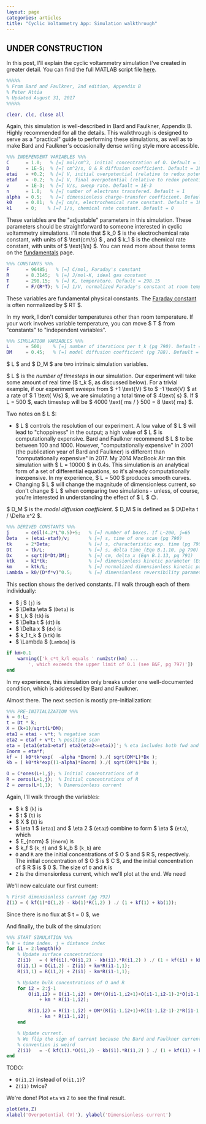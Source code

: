 ```yaml
---
layout: page
categories: articles
title: "Cyclic Voltammetry App: Simulation walkthrough"
---
```


## UNDER CONSTRUCTION

In this post, I'll explain the cyclic voltammetry simulation I've created in
greater detail. You can find the full MATLAB script file
[here](/cyclic_voltammetry_simulation/code.html).

~~~~matlab
%%%%%
% From Bard and Faulkner, 2nd edition, Appendix B
% Peter Attia
% Updated August 31, 2017
%%%%%

clear, clc, close all
~~~~

Again, this simulation is well-described in Bard and Faulkner, Appendix B.
Highly recommended for all the details.
This walkthrough is designed to serve as a "practical" guide to performing these
simulations, as well as to make Bard and Faulkner's
occasionally dense writing style more accessible.

~~~~matlab
%%% INDEPENDENT VARIABLES %%%
C      = 1.0;   % [=] mol/cm^3, initial concentration of O. Default = 1.0
D      = 1E-5;  % [=] cm^2/s, O & R diffusion coefficient. Default = 1E-5
etai   = +0.2;  % [=] V, initial overpotential (relative to redox potential). Default = +0.2
etaf   = -0.2;  % [=] V, final overpotential (relative to redox potential). Default = -0.2
v      = 1E-3;  % [=] V/s, sweep rate. Default = 1E-3
n      = 1.0;   % [=] number of electrons transfered. Default = 1
alpha  = 0.5;   % [=] dimensionless charge-transfer coefficient. Default = 0.5
k0     = 0.01;  % [=] cm/s, electrochemical rate constant. Default = 1E-2
k1     = 0;    % [=] 1/s, chemical rate constant. Default = 0
~~~~

These variables are the "adjustable" parameters in this simulation.
These parameters should be straightforward to someone interested in cyclic
voltammetry simulations. I'll note that $ k_0 $ is the electrochemical rate constant,
with units of $ \text{cm/s} $ , and $ k_1 $ is the chemical rate constant,
with units of $ \text{1/s} $.
You can read more about these terms on the
[fundamentals](/cyclic_voltammetry_simulation/fundamentals.html) page.

~~~~matlab
%%% CONSTANTS %%%
F      = 96485;   % [=] C/mol, Faraday's constant
R      = 8.3145;  % [=] J/mol-K, ideal gas constant
T      = 298.15;  % [=] K, temperature. Default = 298.15
f      = F/(R*T); % [=] 1/V, normalized Faraday's constant at room temperature
~~~~

These variables are fundamental physical constants.
The [Faraday constant](https://en.wikipedia.org/wiki/Faraday_constant)
is often normalized by $ RT $.

In my work, I don't consider temperatures other than room temperature.
If your work involves variable temperature, you can move $ T $ from "constants"
to "independent variables".

~~~~matlab
%%% SIMULATION VARIABLES %%%
L      = 500;    % [=] number of iterations per t_k (pg 790). Default = 500
DM     = 0.45;   % [=] model diffusion coefficient (pg 788). Default = 0.45
~~~~

$ L $ and $ D_M $ are two intrinsic simulation variables.

$ L $ is the *number of timesteps* in our simulation.
Our experiment will take some amount of real time ($ t_k $, as discussed below).
For a trivial example, if our experiment sweeps from $ +1 \text{V} $ to
$ -1 \text{V} $ at a rate of $ 1 \text{ V/s} $, we are simulating a total
time of $ 4\text{ s} $. If $ L = 500 $, each timestep will be
$ 4000 \text{ ms / } 500 = 8 \text{ ms} $.

Two notes on $ L $:
- $ L $ controls the resolution of our experiment. A low value of $ L $ will
  lead to "choppiness" in the output; a high value of $ L $ is computationally
  expensive. Bard and Faulkner recommend $ L $ to be between 100 and 1000.
  However, "computationally expensive" in 2001 (the publication year
  of Bard and Faulkner) is different than "computationally expensive" in 2017.
  My 2014 MacBook Air ran this simulation with $ L = 10000 $ in 0.4s.
  This simulation is an analytical form of a set of differential equations,
  so it's already computationally inexpensive.
  In my experience, $ L = 500 $ produces smooth curves.
- Changing $ L $ will change the magnitude of dimensionless current, so don't
  change $ L $ when comparing two simulations - unless, of course, you're
  interested in understanding the effect of $ L $ 😉.

$ D_M $ is the *model diffusion coefficient*.
$ D_M $ is defined as $ D\Delta t / \Delta x^2 $.

~~~~matlab
%%% DERIVED CONSTANTS %%%
j      = ceil(4.2*L^0.5)+5;   % [=] number of boxes. If L~200, j=65
Deta   = (etai-etaf)/v;       % [=] s, time of one scan (pg 790)
tk     = 2*Deta;              % [=] s, characteristic exp. time (pg 790). In this case, total time of fwd and rev scans
Dt     = tk/L;                % [=] s, delta time (Eqn B.1.10, pg 790)
Dx     = sqrt(D*Dt/DM);       % [=] cm, delta x (Eqn B.1.13, pg 791)
ktk    = k1*tk;               % [=] dimensionless kinetic parameter (Eqn B.3.7, pg 797)
km     = ktk/L;               % [=] normalized dimensionless kinetic parameter (see bottom of pg 797)
Lambda = k0/(D*f*v)^0.5;      % [=] dimensionless reversibility parameter (Eqn 6.4.4, pg. 236-239)
~~~~

This section shows the derived constants. I'll walk through each of them
individually:
- $ j $ (`j`) is
- $ \Delta \eta $ (`Deta`) is
- $ t_k $ (`tk`) is
- $ \Delta t $ (`dt`) is
- $ \Delta x $ (`dx`) is
- $ k_1 t_k $ (`ktk`) is
- $ \Lambda $ (`Lambda`) is

~~~~matlab
if km>0.1
    warning(['k_c*t_k/l equals ' num2str(km) ...
        ', which exceeds the upper limit of 0.1 (see B&F, pg 797)'])
end
~~~~

In my experience, this simulation only breaks under one well-documented condition,
which is addressed by Bard and Faulkner.

Almost there. The next section is mostly pre-initialization:
~~~~matlab
%%% PRE-INITIALIZATION %%%
k = 0:L;
t = Dt * k;
X = (k+1)/sqrt(L*DM);
eta1 = etai - v*t; % negative scan
eta2 = etaf + v*t; % positive scan
eta = [eta1(eta1>etaf) eta2(eta2<=etai)]'; % eta includes both fwd and rev
Enorm = eta*f;
kf = ( k0*tk*exp(  -alpha *Enorm) )./( sqrt(DM*L)*Dx );
kb = ( k0*tk*exp((1-alpha)*Enorm) )./( sqrt(DM*L)*Dx );

O = C*ones(L+1,j); % Initial concentrations of O
R = zeros(L+1,j);  % Initial concentrations of R
Z = zeros(L+1,1);  % Dimensionless current
~~~~

Again, I'll walk through the variables:
- $ k $ (`k`) is
- $ t $ (`t`) is
- $ X $ (`X`) is
- $ \eta 1 $ (`eta1`) and $ \eta 2 $ (`eta2`) combine to form $ \eta $ (`eta`),
  which
- $ E_{norm} $ (`Enorm`) is
- $ k_f $ (`k_f`) and $ k_b $ (`k_b`) are
- `O` and `R` are the initial concentrations of $ O $ and $ R $, respectively.
  The initial concentration of $ O $ is $ C $, and the initial concentration
  of $ R $ is $ 0 $.
  The size of `O` and `R` is
- `Z` is the dimensionless current, which we'll plot at the end.
  We need

We'll now calculate our first current:

~~~~matlab
% First dimensionless current (pg 792)
Z(1) = ( kf(1)*O(1,2) - kb(1)*R(1,2) ) ./ (1 + kf(1) + kb(1));
~~~~
Since there is no flux at $ t = 0 $, we

And finally, the bulk of the simulation:

~~~~matlab
%%% START SIMULATION %%%
% k = time index. j = distance index
for i1 = 2:length(k)
    % Update surface concentrations
    Z(i1)   = ( kf(i1).*O(i1,2) - kb(i1).*R(i1,2) ) ./ (1 + kf(i1) + kb(i1));
    O(i1,1) = O(i1,2) - Z(i1) + km*R(i1-1,1);
    R(i1,1) = R(i1,2) + Z(i1) - km*R(i1-1,1);

    % Update bulk concentrations of O and R
    for i2 = 2:j-1
        O(i1,i2) = O(i1-1,i2) + DM*(O(i1-1,i2+1)+O(i1-1,i2-1)-2*O(i1-1,i2)) ...
            + km * R(i1-1,i2);

        R(i1,i2) = R(i1-1,i2) + DM*(R(i1-1,i2+1)+R(i1-1,i2-1)-2*R(i1-1,i2)) ...
            - km * R(i1-1,i2);
    end

    % Update current.
    % We flip the sign of current because the Bard and Faulkner current
    % convention is weird
    Z(i1)   = -( kf(i1).*O(i1,2) - kb(i1).*R(i1,2) ) ./ (1 + kf(i1) + kb(i1));
end
~~~~

TODO:
- `O(i1,2)` instead of `O(i1,1)`?
- `Z(i1)` twice?

We're done! Plot `eta` vs `Z` to see the final result.

~~~~matlab
plot(eta,Z)
xlabel('Overpotential (V)'), ylabel('Dimensionless current')
~~~~

